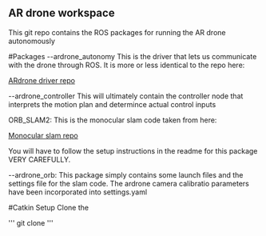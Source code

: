 ## AR drone workspace
This git repo contains the ROS packages for running the AR drone autonomously

#Packages
--ardrone_autonomy
This is the driver that lets us communicate with the drone through ROS. It is more or less identical to the repo here:

[ARdrone driver repo](https://github.com/AutonomyLab/ardrone_autonomy) 

--ardrone_controller
This will ultimately contain the controller node that interprets the motion plan and determince actual control inputs

ORB_SLAM2: This is the monocular slam code taken from here:

[Monocular slam repo](https://github.com/raulmur/ORB_SLAM2) 

You will have to follow the setup instructions in the readme for this package VERY CAREFULLY. 

--ardrone_orb: This package simply contains some launch files and the settings file for the slam code. The ardrone camera calibratio parameters have been incorporated into settings.yaml


#Catkin Setup
Clone the 

'''
git clone 
'''
